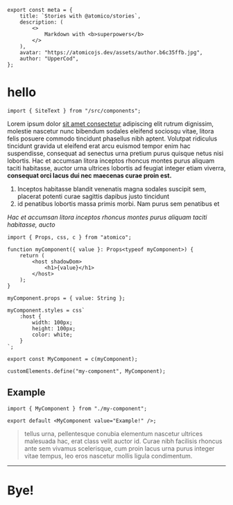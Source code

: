 ```tsx meta
export const meta = {
    title: `Stories with @atomico/stories`,
    description: (
        <>
            Markdown with <b>superpowers</b>
        </>
    ),
    avatar: "https://atomicojs.dev/assets/author.b6c35ffb.jpg",
    author: "UpperCod",
};
```

# hello

```tsx module
import { SiteText } from "/src/components";
```

<SiteText cols>

Lorem ipsum dolor [sit amet consectetur](#example) adipiscing elit rutrum dignissim, molestie nascetur nunc bibendum sodales eleifend sociosqu vitae, litora felis posuere commodo tincidunt phasellus nibh aptent. Volutpat ridiculus tincidunt gravida ut eleifend erat arcu euismod tempor enim hac suspendisse, consequat ad senectus urna pretium purus quisque netus nisi lobortis. Hac et accumsan litora inceptos rhoncus montes purus aliquam taciti habitasse, auctor urna ultrices lobortis ad feugiat integer etiam viverra, **consequat orci lacus dui nec maecenas curae proin est.**

</SiteText>

1. Inceptos habitasse blandit venenatis magna sodales suscipit sem, placerat potenti curae sagittis dapibus justo tincidunt
2. id penatibus lobortis massa primis morbi. Nam purus sem penatibus et

_Hac et accumsan litora inceptos rhoncus montes purus aliquam taciti habitasse, aucto_

```tsx my-component.tsx
import { Props, css, c } from "atomico";

function myComponent({ value }: Props<typeof myComponent>) {
    return (
        <host shadowDom>
            <h1>{value}</h1>
        </host>
    );
}

myComponent.props = { value: String };

myComponent.styles = css`
    :host {
        width: 100px;
        height: 100px;
        color: white;
    }
`;

export const MyComponent = c(myComponent);

customElements.define("my-component", MyComponent);
```

## Example

```tsx preview
import { MyComponent } from "./my-component";

export default <MyComponent value="Example!" />;
```

> tellus urna, pellentesque conubia elementum nascetur ultrices malesuada hac, erat class velit auctor id. Curae nibh facilisis rhoncus ante sem vivamus scelerisque, cum proin lacus urna purus integer vitae tempus, leo eros nascetur mollis ligula condimentum.

---

# Bye!
